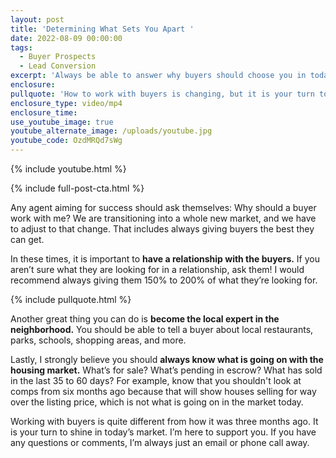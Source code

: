 ```yaml
---
layout: post
title: 'Determining What Sets You Apart '
date: 2022-08-09 00:00:00
tags:
  - Buyer Prospects
  - Lead Conversion
excerpt: 'Always be able to answer why buyers should choose you in today’s market. '
enclosure:
pullquote: 'How to work with buyers is changing, but it is your turn to shine. '
enclosure_type: video/mp4
enclosure_time:
use_youtube_image: true
youtube_alternate_image: /uploads/youtube.jpg
youtube_code: OzdMRQd7sWg
---
```

{% include youtube.html %}

{% include full-post-cta.html %}

Any agent aiming for success should ask themselves: Why should a buyer work with me? We are transitioning into a whole new market, and we have to adjust to that change. That includes always giving buyers the best they can get.&nbsp;

In these times, it is important to **have a relationship with the buyers.** If you aren’t sure what they are looking for in a relationship, ask them\! I would recommend always giving them 150% to 200% of what they’re looking for.&nbsp;

{% include pullquote.html %}

Another great thing you can do is **become the local expert in the neighborhood.** You should be able to tell a buyer about local restaurants, parks, schools, shopping areas, and more.&nbsp;

Lastly, I strongly believe you should **always know what is going on with the housing market.** What’s for sale? What’s pending in escrow? What has sold in the last 35 to 60 days? For example, know that you shouldn't look at comps from six months ago because that will show houses selling for way over the listing price, which is not what is going on in the market today.&nbsp;

Working with buyers is quite different from how it was three months ago. It is your turn to shine in today’s market. I’m here to support you. If you have any questions or comments, I’m always just an email or phone call away.